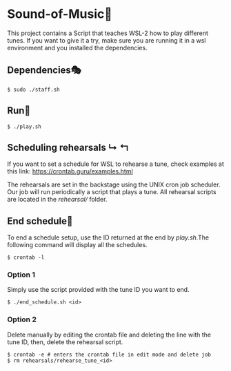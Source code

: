 # Sound-of-Music🪇

This project contains a Script that teaches WSL-2 how to play different tunes.
If you want to give it a try, make sure you are running it in a wsl environment and you installed the dependencies.

## Dependencies🎭
```console
$ sudo ./staff.sh
```

## Run🥁
```console
$ ./play.sh
```

## Scheduling rehearsals ↳ ↰
If you want to set a schedule for WSL to rehearse a tune, check examples at this link: https://crontab.guru/examples.html

The rehearsals are set in the backstage using the UNIX cron job scheduler. Our job will run periodically a script that plays a tune. All rehearsal scripts are located in the *rehearsal/* folder.

## End schedule📌
To end a schedule setup, use the ID returned at the end by *play.sh*.The following command will display all the schedules.

```console
$ crontab -l
```

### Option 1
Simply use the script provided with the tune ID you want to end.

```console
$ ./end_schedule.sh <id>
```

### Option 2
Delete manually by editing the crontab file and deleting the line with the tune ID, then, delete the rehearsal script.

```console
$ crontab -e # enters the crontab file in edit mode and delete job
$ rm rehearsals/rehearse_tune_<id>
```
